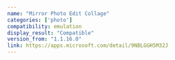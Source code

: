 ```yaml
---
name: "Mirror Photo Edit Collage"
categories: ['photo']
compatibility: emulation
display_result: "Compatible"
version_from: "1.1.16.0"
link: https://apps.microsoft.com/detail/9NBLGGH5M32J
---
```

